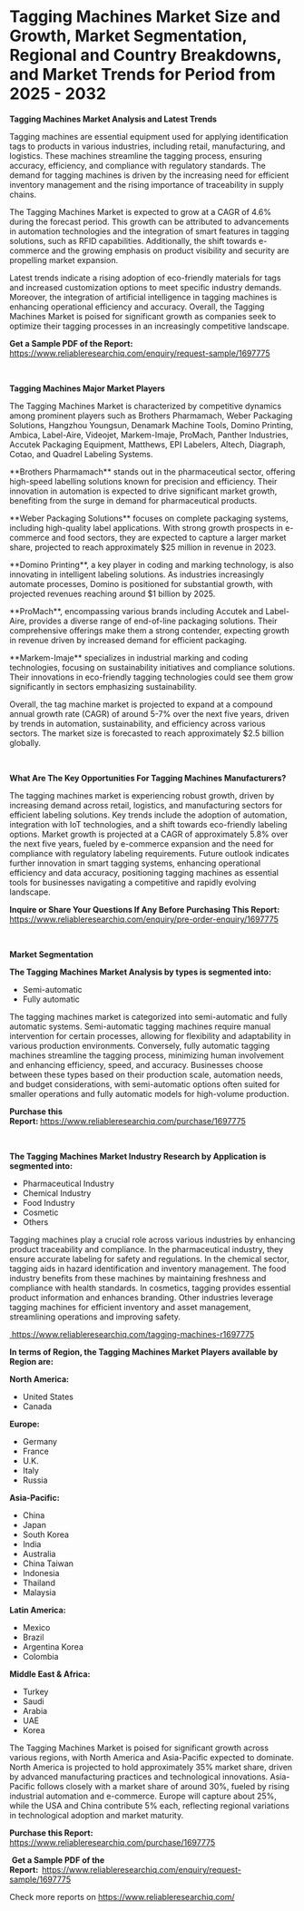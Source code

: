 <p><h1>Tagging Machines Market Size and Growth, Market Segmentation, Regional and Country Breakdowns, and Market Trends for Period from 2025 -  2032</h1></p><p><strong>Tagging Machines Market Analysis and Latest Trends</strong></p>
<p><p>Tagging machines are essential equipment used for applying identification tags to products in various industries, including retail, manufacturing, and logistics. These machines streamline the tagging process, ensuring accuracy, efficiency, and compliance with regulatory standards. The demand for tagging machines is driven by the increasing need for efficient inventory management and the rising importance of traceability in supply chains.</p><p>The Tagging Machines Market is expected to grow at a CAGR of 4.6% during the forecast period. This growth can be attributed to advancements in automation technologies and the integration of smart features in tagging solutions, such as RFID capabilities. Additionally, the shift towards e-commerce and the growing emphasis on product visibility and security are propelling market expansion.</p><p>Latest trends indicate a rising adoption of eco-friendly materials for tags and increased customization options to meet specific industry demands. Moreover, the integration of artificial intelligence in tagging machines is enhancing operational efficiency and accuracy. Overall, the Tagging Machines Market is poised for significant growth as companies seek to optimize their tagging processes in an increasingly competitive landscape.</p></p>
<p><strong>Get a Sample PDF of the Report:&nbsp;</strong> <a href="https://www.reliableresearchiq.com/enquiry/request-sample/1697775?utm_campaign=3006&utm_medium=2&utm_source=Github&utm_content=ia&utm_term=24032025&utm_id=tagging-machines">https://www.reliableresearchiq.com/enquiry/request-sample/1697775</a></p>
<p>&nbsp;</p>
<p><strong>Tagging Machines Major Market Players</strong></p>
<p><p>The Tagging Machines Market is characterized by competitive dynamics among prominent players such as Brothers Pharmamach, Weber Packaging Solutions, Hangzhou Youngsun, Denamark Machine Tools, Domino Printing, Ambica, Label-Aire, Videojet, Markem-Imaje, ProMach, Panther Industries, Accutek Packaging Equipment, Matthews, EPI Labelers, Altech, Diagraph, Cotao, and Quadrel Labeling Systems. </p><p>**Brothers Pharmamach** stands out in the pharmaceutical sector, offering high-speed labelling solutions known for precision and efficiency. Their innovation in automation is expected to drive significant market growth, benefiting from the surge in demand for pharmaceutical products.</p><p>**Weber Packaging Solutions** focuses on complete packaging systems, including high-quality label applications. With strong growth prospects in e-commerce and food sectors, they are expected to capture a larger market share, projected to reach approximately $25 million in revenue in 2023.</p><p>**Domino Printing**, a key player in coding and marking technology, is also innovating in intelligent labeling solutions. As industries increasingly automate processes, Domino is positioned for substantial growth, with projected revenues reaching around $1 billion by 2025.</p><p>**ProMach**, encompassing various brands including Accutek and Label-Aire, provides a diverse range of end-of-line packaging solutions. Their comprehensive offerings make them a strong contender, expecting growth in revenue driven by increased demand for efficient packaging.</p><p>**Markem-Imaje** specializes in industrial marking and coding technologies, focusing on sustainability initiatives and compliance solutions. Their innovations in eco-friendly tagging technologies could see them grow significantly in sectors emphasizing sustainability.</p><p>Overall, the tag machine market is projected to expand at a compound annual growth rate (CAGR) of around 5-7% over the next five years, driven by trends in automation, sustainability, and efficiency across various sectors. The market size is forecasted to reach approximately $2.5 billion globally.</p></p>
<p>&nbsp;</p>
<p><strong>What Are The Key Opportunities For Tagging Machines Manufacturers?</strong></p>
<p><p>The tagging machines market is experiencing robust growth, driven by increasing demand across retail, logistics, and manufacturing sectors for efficient labeling solutions. Key trends include the adoption of automation, integration with IoT technologies, and a shift towards eco-friendly labeling options. Market growth is projected at a CAGR of approximately 5.8% over the next five years, fueled by e-commerce expansion and the need for compliance with regulatory labeling requirements. Future outlook indicates further innovation in smart tagging systems, enhancing operational efficiency and data accuracy, positioning tagging machines as essential tools for businesses navigating a competitive and rapidly evolving landscape.</p></p>
<p><strong>Inquire or Share Your Questions If Any Before Purchasing This Report:</strong> <a href="https://www.reliableresearchiq.com/enquiry/pre-order-enquiry/1697775?utm_campaign=3006&utm_medium=2&utm_source=Github&utm_content=ia&utm_term=24032025&utm_id=tagging-machines">https://www.reliableresearchiq.com/enquiry/pre-order-enquiry/1697775</a></p>
<p>&nbsp;</p>
<p><strong>Market Segmentation</strong></p>
<p><strong>The Tagging Machines Market Analysis by types is segmented into:</strong></p>
<p><ul><li>Semi-automatic</li><li>Fully automatic</li></ul></p>
<p><p>The tagging machines market is categorized into semi-automatic and fully automatic systems. Semi-automatic tagging machines require manual intervention for certain processes, allowing for flexibility and adaptability in various production environments. Conversely, fully automatic tagging machines streamline the tagging process, minimizing human involvement and enhancing efficiency, speed, and accuracy. Businesses choose between these types based on their production scale, automation needs, and budget considerations, with semi-automatic options often suited for smaller operations and fully automatic models for high-volume production.</p></p>
<p><strong>Purchase this Report:&nbsp;</strong><a href="https://www.reliableresearchiq.com/purchase/1697775?utm_campaign=3006&utm_medium=2&utm_source=Github&utm_content=ia&utm_term=24032025&utm_id=tagging-machines">https://www.reliableresearchiq.com/purchase/1697775</a></p>
<p>&nbsp;</p>
<p><strong>The Tagging Machines Market Industry Research by Application is segmented into:</strong></p>
<p><ul><li>Pharmaceutical Industry</li><li>Chemical Industry</li><li>Food Industry</li><li>Cosmetic</li><li>Others</li></ul></p>
<p><p>Tagging machines play a crucial role across various industries by enhancing product traceability and compliance. In the pharmaceutical industry, they ensure accurate labeling for safety and regulations. In the chemical sector, tagging aids in hazard identification and inventory management. The food industry benefits from these machines by maintaining freshness and compliance with health standards. In cosmetics, tagging provides essential product information and enhances branding. Other industries leverage tagging machines for efficient inventory and asset management, streamlining operations and improving safety.</p></p>
<p><a href="https://www.reliableresearchiq.com/tagging-machines-r1697775?utm_campaign=3006&utm_medium=2&utm_source=Github&utm_content=ia&utm_term=24032025&utm_id=tagging-machines">&nbsp;https://www.reliableresearchiq.com/tagging-machines-r1697775</a></p>
<p><strong>In terms of Region, the Tagging Machines Market Players available by Region are:</strong></p>
<p>
    <p> <strong> North America: </strong>
        <ul>
            <li>United States</li>
            <li>Canada</li>
        </ul>
        </p> 
    <p> <strong> Europe: </strong>
        <ul>
            <li>Germany</li>
            <li>France</li>
            <li>U.K.</li>
            <li>Italy</li>
            <li>Russia</li>
        </ul>
        </p> 
    <p> <strong> Asia-Pacific: </strong>
        <ul>
            <li>China</li>
            <li>Japan</li>
            <li>South Korea</li>
            <li>India</li>
            <li>Australia</li>
            <li>China Taiwan</li>
            <li>Indonesia</li>
            <li>Thailand</li>
            <li>Malaysia</li>
        </ul>
        </p> 
    <p> <strong> Latin America: </strong>
        <ul>
            <li>Mexico</li>
            <li>Brazil</li>
            <li>Argentina Korea</li>
            <li>Colombia</li>
        </ul>
        </p> 
    <p> <strong> Middle East & Africa: </strong>
        <ul>
            <li>Turkey</li>
            <li>Saudi</li>
            <li>Arabia</li>
            <li>UAE</li>
            <li>Korea</li>
        </ul>
    </p>
    </p>
<p><p>The Tagging Machines Market is poised for significant growth across various regions, with North America and Asia-Pacific expected to dominate. North America is projected to hold approximately 35% market share, driven by advanced manufacturing practices and technological innovations. Asia-Pacific follows closely with a market share of around 30%, fueled by rising industrial automation and e-commerce. Europe will capture about 25%, while the USA and China contribute 5% each, reflecting regional variations in technological adoption and market maturity.</p></p>
<p><strong>Purchase this Report: </strong><a href="https://www.reliableresearchiq.com/purchase/1697775?utm_campaign=3006&utm_medium=2&utm_source=Github&utm_content=ia&utm_term=24032025&utm_id=tagging-machines">https://www.reliableresearchiq.com/purchase/1697775</a></p>
<p>&nbsp;<strong>Get a Sample PDF of the Report:&nbsp;&nbsp;</strong><a href="https://www.reliableresearchiq.com/enquiry/request-sample/1697775?utm_campaign=3006&utm_medium=2&utm_source=Github&utm_content=ia&utm_term=24032025&utm_id=tagging-machines">https://www.reliableresearchiq.com/enquiry/request-sample/1697775</a></p>
<p><strong></strong></p>
<p>Check more reports on <a href="https://www.reliableresearchiq.com/?utm_campaign=3006&utm_medium=2&utm_source=Github&utm_content=ia&utm_term=24032025&utm_id=tagging-machines">https://www.reliableresearchiq.com/</a></p>